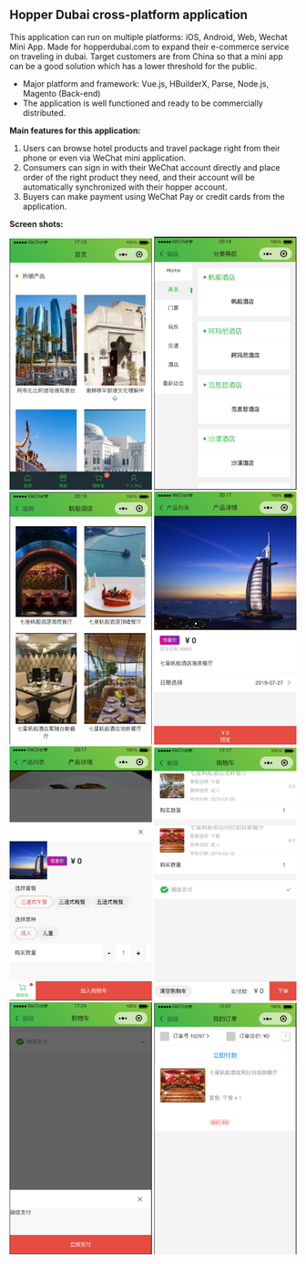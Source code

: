 ## Hopper Dubai cross-platform application

This application can run on multiple platforms: iOS, Android, Web, Wechat Mini App. Made for hopperdubai.com to expand their e-commerce service on traveling in dubai. Target customers are from China so that a mini app can be a good solution which has a lower threshold for the public.


* Major platform and framework: Vue.js, HBuilderX, Parse, Node.js, Magento (Back-end)
* The application is well functioned and ready to be commercially distributed.

**Main features for this application:**
1. Users can browse hotel products and travel package right from their phone or even via WeChat mini application.
2. Consumers can sign in with their WeChat account directly and place order of the right product they need, and their account will be automatically synchronized with their hopper account.
3. Buyers can make payment using WeChat Pay or credit cards from the application.

**Screen shots:**

<img src="https://github.com/HenryJiang97/HopperDubai/blob/master/Screenshots/Screen%20Shot%202019-08-09%20at%205.13.53%20PM.png" alt="drawing" width="250"/> 

<img src="https://github.com/HenryJiang97/HopperDubai/blob/master/Screenshots/Screen%20Shot%202019-07-27%20at%208.18.53%20PM.png" alt="drawing" width="250"/> 

<img src="https://github.com/HenryJiang97/HopperDubai/blob/master/Screenshots/Screen%20Shot%202019-07-27%20at%208.16.49%20PM.png" alt="drawing" width="250"/> 

<img src="https://github.com/HenryJiang97/HopperDubai/blob/master/Screenshots/Screen%20Shot%202019-07-27%20at%208.17.28%20PM.png" alt="drawing" width="250"/> 

<img src="https://github.com/HenryJiang97/HopperDubai/blob/master/Screenshots/Screen%20Shot%202019-07-27%20at%208.17.48%20PM.png" alt="drawing" width="250"/> 

<img src="https://github.com/HenryJiang97/HopperDubai/blob/master/Screenshots/Screen%20Shot%202019-08-09%20at%205.17.29%20PM.png" alt="drawing" width="250"/> 

<img src="https://github.com/HenryJiang97/HopperDubai/blob/master/Screenshots/Screen%20Shot%202019-08-09%20at%205.24.38%20PM.png" alt="drawing" width="250"/> 

<img src="https://github.com/HenryJiang97/HopperDubai/blob/master/Screenshots/Screen%20Shot%202019-08-08%20at%2012.07.55%20PM.png" alt="drawing" width="250"/> 
